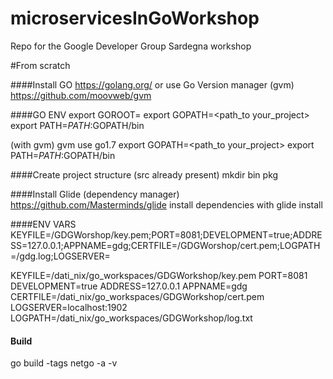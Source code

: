# microservicesInGoWorkshop
Repo for the Google Developer Group Sardegna workshop

#From scratch

####Install GO
https://golang.org/
or use  Go Version manager (gvm)
https://github.com/moovweb/gvm

####GO ENV
export GOROOT=<path to your go installation>
export GOPATH=<path_to your_project>
export PATH=$PATH:$GOPATH/bin

(with gvm)
gvm use go1.7
export GOPATH=<path_to your_project>
export PATH=$PATH:$GOPATH/bin

####Create project structure 
(src already present)
mkdir bin pkg


####Install Glide (dependency manager)
https://github.com/Masterminds/glide
install dependencies with
glide install

####ENV VARS
KEYFILE=<path>/GDGWorshop/key.pem;PORT=8081;DEVELOPMENT=true;ADDRESS=127.0.0.1;APPNAME=gdg;CERTFILE=<path>/GDGWorshop/cert.pem;LOGPATH=<path>/gdg.log;LOGSERVER=

KEYFILE=/dati_nix/go_workspaces/GDGWorkshop/key.pem
PORT=8081
DEVELOPMENT=true
ADDRESS=127.0.0.1
APPNAME=gdg
CERTFILE=/dati_nix/go_workspaces/GDGWorkshop/cert.pem
LOGSERVER=localhost:1902
LOGPATH=/dati_nix/go_workspaces/GDGWorkshop/log.txt


#### Build
go build -tags netgo -a -v